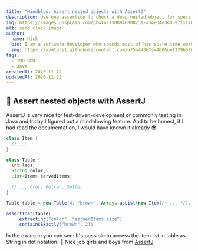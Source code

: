```yaml
---
title: "Mindblow: Assert nested objects with AssertJ" 
description: Use one assertion to check a deep nested object for specific values
img: https://images.unsplash.com/photo-1508946808231-a34e34e34059?ixlib=rb-1.2.1&ixid=MXwxMjA3fDB8MHxzZWFyY2h8NXx8ZGVlcHxlbnwwfHwwfA%3D%3D&auto=format&fit=crop&w=600&q=60
alt: sand clock image
author: 
  name: Nick
  bio: I am a software developer who spends most of his spare time working on open source projects. I also like taking pictures and playing table football.
  img: https://avatars1.githubusercontent.com/u/544436?s=460&u=f229b588fbb1b79aab2ab6f029cec5e6e7909af1&v=4
tags: 
  - TDD BDD
  - Java
createdAt: 2020-11-22
updatedAt: 2020-11-22
---
```


## 🤯 Assert nested objects with AssertJ

AssertJ is very nice for test-driven-development or commonly testing in Java and today I figured out a mindblowing feature. And to be honest, if I had read the documentation, I would have known it already 😎

```java
class Item {
  // ...
}

class Table {
  int legs;
  String color;
  List<Item> servedItems;

  // ... Ctor, Getter, Setter
}

Table table = new Table(4, "brown", Arrays.asList(new Item(/* ... */), new Item(/* ... */)));

assertThat(table)
    .extracting("color", "servedItems.size")
    .containsExactly("brown", 2);
```

In the example you can see: It's possible to access the item list in table as String in dot notation. 🤯 
Nice job girls and boys from [AssertJ](https://assertj.github.io/doc/)
